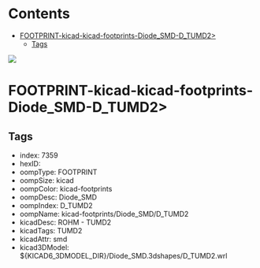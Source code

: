 



Contents
========

* [FOOTPRINT-kicad-kicad-footprints-Diode_SMD-D_TUMD2>](#footprint-kicad-kicad-footprints-diode_smd-d_tumd2)
	* [Tags](#tags)
  
![][im]
# FOOTPRINT-kicad-kicad-footprints-Diode_SMD-D_TUMD2>

## Tags

- index: 7359
- hexID: 
- oompType: FOOTPRINT
- oompSize: kicad
- oompColor: kicad-footprints
- oompDesc: Diode_SMD
- oompIndex: D_TUMD2
- oompName: kicad-footprints/Diode_SMD/D_TUMD2
- kicadDesc: ROHM - TUMD2
- kicadTags: TUMD2
- kicadAttr: smd
- kicad3DModel: ${KICAD6_3DMODEL_DIR}/Diode_SMD.3dshapes/D_TUMD2.wrl



[im]: image.png
